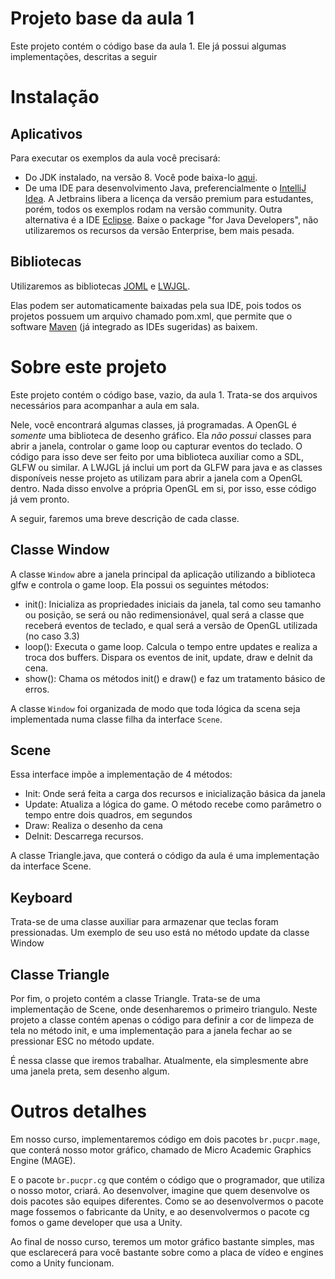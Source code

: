 # Projeto base da aula 1


Este projeto contém o código base da aula 1. Ele já possui algumas implementações, descritas a seguir
 
# Instalação

## Aplicativos

Para executar os exemplos da aula você precisará:
 - Do JDK instalado, na versão 8. Você pode baixa-lo [aqui](http://www.oracle.com/technetwork/java/javase/downloads/index.html).
 - De uma IDE para desenvolvimento Java, preferencialmente o [IntelliJ Idea](https://www.jetbrains.com/idea/?fromMenu). 
 A Jetbrains libera a licença da versão premium para estudantes, porém, todos os exemplos rodam na versão community. 
 Outra alternativa é a IDE [Eclipse](https://www.eclipse.org/downloads/eclipse-packages/). Baixe o package 
 "for Java Developers", não utilizaremos os recursos da versão Enterprise, bem mais pesada.
 
 ## Bibliotecas

Utilizaremos as bibliotecas  [JOML](https://github.com/JOML-CI/JOML) e [LWJGL](https://www.lwjgl.org/). 

Elas podem ser automaticamente baixadas pela sua IDE, pois todos os projetos possuem um arquivo chamado pom.xml, que 
permite que o software [Maven](https://maven.apache.org/) (já integrado as IDEs sugeridas) as baixem.

# Sobre este projeto

Este projeto contém o código base, vazio, da aula 1. Trata-se dos arquivos necessários para acompanhar a aula em sala.

Nele, você encontrará algumas classes, já programadas. A OpenGL é *somente* uma biblioteca de desenho gráfico. Ela 
*não possui* classes para abrir a janela, controlar o game loop ou capturar eventos do teclado. O código para isso 
deve ser feito por uma biblioteca auxiliar como a SDL, GLFW ou similar. A LWJGL já inclui um port da GLFW para java e as 
classes disponíveis nesse projeto as utilizam para abrir a janela com a OpenGL dentro. Nada disso envolve a própria 
OpenGL em si, por isso, esse código já vem pronto. 

A seguir, faremos uma breve descrição de cada classe.

## Classe Window
  
A classe `Window` abre a janela principal da aplicação utilizando a biblioteca glfw e controla o game loop. Ela possui 
os seguintes métodos:
- init(): Inicializa as propriedades iniciais da janela, tal como seu tamanho ou posição, se será ou não 
redimensionável, qual será a classe que receberá eventos de teclado, e qual será a versão de OpenGL utilizada 
(no caso 3.3)
- loop(): Executa o game loop. Calcula o tempo entre updates e realiza a troca dos buffers. Dispara os eventos de init, 
 update, draw e deInit da cena.
- show(): Chama os métodos init() e draw() e faz um tratamento básico de erros.

A classe `Window` foi organizada de modo que toda lógica da scena seja implementada numa classe filha da interface 
`Scene`.

## Scene

Essa interface impõe a implementação de 4 métodos:

- Init: Onde será feita a carga dos recursos e inicialização básica da janela
- Update: Atualiza a lógica do game. O método recebe como parâmetro o tempo entre dois quadros, em segundos
- Draw: Realiza o desenho da cena
- DeInit: Descarrega recursos.

A classe Triangle.java, que conterá o código da aula é uma implementação da interface Scene.

## Keyboard

Trata-se de uma classe auxiliar para armazenar que teclas foram pressionadas. Um exemplo de seu uso está no método 
update da classe Window

## Classe Triangle

Por fim, o projeto contém a classe Triangle. Trata-se de uma implementação de Scene, onde desenharemos o primeiro 
triangulo. Neste projeto a classe contém apenas o código para definir a cor de limpeza de tela no método init, e uma
implementação para a janela fechar ao se pressionar ESC no método update. 

É nessa classe que iremos trabalhar. Atualmente, ela simplesmente abre uma janela preta, sem desenho algum.

# Outros detalhes

Em nosso curso, implementaremos código em dois pacotes `br.pucpr.mage`, que conterá nosso motor gráfico, chamado de 
Micro Academic Graphics Engine (MAGE). 

E o pacote `br.pucpr.cg` que contém o código que o programador, que utiliza o nosso motor, criará. Ao desenvolver, 
imagine que quem desenvolve os dois pacotes são equipes diferentes. Como se ao desenvolvermos o pacote mage fossemos
o fabricante da Unity, e ao desenvolvermos o pacote cg fomos o game developer que usa a Unity.

Ao final de nosso curso, teremos um motor gráfico bastante simples, mas que esclarecerá para você bastante sobre como
a placa de vídeo e engines como a Unity funcionam.